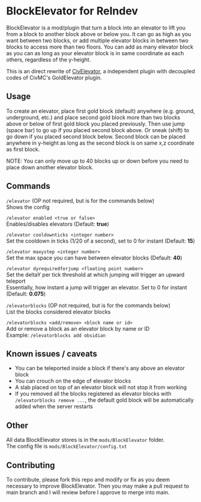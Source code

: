 # BlockElevator for ReIndev
BlockElevator is a mod/plugin that turn a block into an elevator to lift you from a block to another block above or below you. It can go as high as you want between two blocks, or add multiple elevator blocks in between two blocks to access more than two floors. You can add as many elevator block as you can as long as your elevator block is in same coordinate as each others, regardless of the y-height.

This is an direct rewrite of [CivElevator](https://github.com/KingColton1/CivElevator), a independent plugin with decoupled codes of CivMC's GoldElevator plugin.

## Usage
To create an elevator, place first gold block (default) anywhere (e.g. ground, underground, etc.) and place second gold block more than two blocks above or below of first gold block you placed previously. Then use jump (space bar) to go up if you placed second block above. Or sneak (shift) to go down if you placed second block below. Second block can be placed anywhere in y-height as long as the second block is on same x,z coordinate as first block.

NOTE: You can only move up to 40 blocks up or down before you need to place down another elevator block. 

## Commands
`/elevator` (OP not required, but is for the commands below)\
Shows the config

`/elevator enabled <true or false>`\
Enables/disables elevators (Default: **true**)

`/elevator cooldownticks <integer number>`\
Set the cooldown in ticks (1/20 of a second), set to 0 for instant (Default: **15**)

`/elevator maxystep <integer number>`\
Set the max space you can have between elevator blocks (Default: **40**)

`/elevator dyrequiredforjump <floating point number>`\
Set the deltaY per tick threshold at which jumping will trigger an upward teleport\
Essentially, how instant a jump will trigger an elevator. Set to 0 for instant (Default: **0.075**)

`/elevatorblocks` (OP not required, but is for the commands below)\
List the blocks considered elevator blocks

`/elevatorblocks <add/remove> <block name or id>`\
Add or remove a block as an elevator block by name or ID\
Example: `/elevatorblocks add obsidian`

## Known issues / caveats
- You can be teleported inside a block if there's any above an elevator block
- You can crouch on the edge of elevator blocks
- A slab placed on top of an elevator block will not stop it from working
- If you removed all the blocks registered as elevator blocks with `/elevatorblocks remove ...`, the default gold block will be automatically added when the server restarts

## Other
All data BlockElevator stores is in the `mods/BlockElevator` folder.\
The config file is `mods/BlockElevator/config.txt`

## Contributing
To contribute, please fork this repo and modify or fix as you deem necessary to improve BlockElevator. Then you may make a pull request to main branch and I will review before I approve to merge into main.
